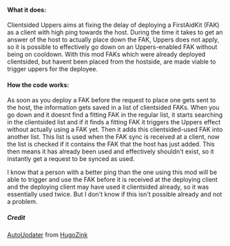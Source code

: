 #### What it does:

Clientsided Uppers aims at fixing the delay of deploying a FirstAidKit (FAK) as a client with high ping towards the host.
During the time it takes to get an answer of the host to actually place down the FAK, Uppers does not apply, so it is possible to effectively go down on an Uppers-enabled FAK without being on cooldown.
With this mod FAKs which were already deployed clientsided, but havent been placed from the hostside, are made viable to trigger uppers for the deployee.

#### How the code works:

As soon as you deploy a FAK before the request to place one gets sent to the host, the information gets saved in a list of clientsided FAKs. When you go down and it doesnt find a fitting FAK in the regular list, it starts searching in the clientsided list and if it finds a fitting FAK it triggers the Uppers effect without actually using a FAK yet.
Then it adds this clientsided-used FAK into another list.
This list is used when the FAK sync is received at a client, now the list is checked if it contains the FAK that the host has just added.
This then means it has already been used and effectively shouldn't exist, so it instantly get a request to be synced as used.

I know that a person with a better ping than the one using this mod will be able to trigger and use the FAK before it is received at the deploying client and the deploying client may have used it clientsided already, so it was essentially used twice. But I don't know if this isn't possible already and not a problem.

##### Credit
[AutoUpdater](https://github.com/HugoZink/PD2AutoUpdateExample) from [HugoZink](https://github.com/HugoZink)
